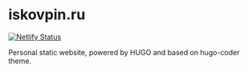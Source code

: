 # iskovpin.ru

[![Netlify Status](https://api.netlify.com/api/v1/badges/18857aed-f64f-40df-b882-26cdc39ed39a/deploy-status)](https://app.netlify.com/sites/iskovpin/deploys)

Personal static website, powered by HUGO and based on hugo-coder theme.
